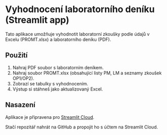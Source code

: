 # Vyhodnocení laboratorního deníku (Streamlit app)

Tato aplikace umožňuje vyhodnotit laboratorní zkoušky podle údajů v Excelu (PROMT.xlsx) a laboratorního deníku (PDF).

## Použití
1. Nahraj PDF soubor s laboratorním deníkem.
2. Nahraj soubor PROMT.xlsx (obsahující listy PM, LM a seznamy zkoušek OP1/OP2).
3. Zobrazí se tabulky s vyhodnocením.
4. Výstup si stáhneš jako aktualizovaný Excel.

## Nasazení
Aplikace je připravena pro [Streamlit Cloud](https://share.streamlit.io).

Stačí repozitář nahrát na GitHub a propojit ho s účtem na Streamlit Cloud.
